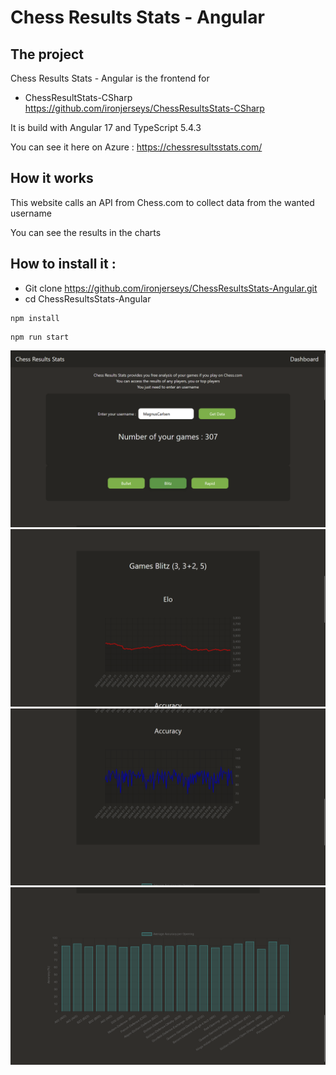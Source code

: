# Chess Results Stats - Angular

## The project

Chess Results Stats - Angular is the frontend for

-   ChessResultStats-CSharp https://github.com/ironjerseys/ChessResultsStats-CSharp

It is build with Angular 17 and TypeScript 5.4.3

You can see it here on Azure : https://chessresultsstats.com/

## How it works

This website calls an API from Chess.com to collect data from the wanted username

You can see the results in the charts

## How to install it :

-   Git clone https://github.com/ironjerseys/ChessResultsStats-Angular.git
-   cd ChessResultsStats-Angular

```
npm install
```

```
npm run start
```

![ChessResultsStatsAngular](screenshots/screen1.png)
![ChessResultsStatsAngular](screenshots/screen2.png)
![ChessResultsStatsAngular](screenshots/screen3.png)
![ChessResultsStatsAngular](screenshots/screen4.png)

